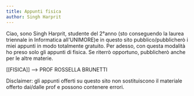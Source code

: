 ```yaml
---
title: Appunti fisica
author: Singh Harprit
---
```



Ciao, sono Singh Harprit, studente del 2°anno (sto conseguendo la laurea triennale in Informatica all'UNIMORE)e in questo sito pubblico/pubblicherò i miei appunti in modo totalmente gratuito. Per adesso,  con questa modalità ho preso solo gli appunti di fisica. Se riterrò opportuno, pubblicherò anche per le altre materie. 



[[FISICA]] --> PROF ROSSELLA BRUNETTI



Disclaimer: gli appunti offerti su questo sito non sostituiscono il materiale offerto dai/dalle prof e possono contenere errori.


